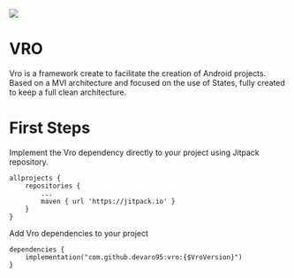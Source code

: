 [![](https://jitpack.io/v/devaro95/vro.svg)](https://jitpack.io/#devaro95/vro)
# VRO
Vro is a framework create to facilitate the creation of Android projects. Based on a MVI architecture and focused on the use of States, fully created to keep a full clean architecture.

# First Steps
Implement the Vro dependency directly to your project using Jitpack repository.

```
allprojects {
    repositories {
        ...
        maven { url 'https://jitpack.io' }
    }
}
```
Add Vro dependencies to your project
```
dependencies {
    implementation("com.github.devaro95:vro:{$VroVersion}")
}
```
